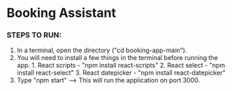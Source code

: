 # Booking Assistant


### STEPS TO RUN: 

1. In a terminal, open the directory ("cd booking-app-main").
2. You will need to install a few things in the terminal before running the app.
       1. React scripts - "npm install react-scripts"
       2. React select - "npm install react-select" 
       3. React datepicker - "npm install react-datepicker"
3. Type "npm start" --> This will run the application on port 3000. 
